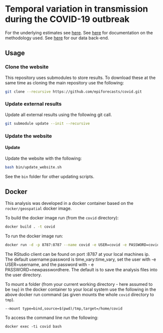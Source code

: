 
# Temporal variation in transmission during the COVID-19 outbreak

For the underlying estimates see [here](https://github.com/epiforecasts/covid-rt-estimates). See [here](https://github.com/epiforecasts/EpiNow2) for documentation on the methodology used. See [here](https://github.com/epiforecasts/covidregionaldata) for our data back-end.

## Usage

### Clone the website

This repository uses submodules to store results. To download these at the same time as cloning the main repository use the following:

```bash
git clone --recursive https://github.com/epiforecasts/covid.git
```

### Update external results

Update all external results using the following git call.

```bash
git submodule update --init --recursive
```

### Update the website

#### Update

Update the website with the following:

```bash
bash bin/update_website.sh
```

See the `bin` folder for other updating scripts.

## Docker

This analysis was developed in a docker container based on the `rocker/geospatial` docker image.

To build the docker image run (from the `covid` directory):

```bash
docker build . -t covid
```

To run the docker image run:

```bash
docker run -d -p 8787:8787 --name covid -e USER=covid -e PASSWORD=covid covid
```

The RStudio client can be found on port :8787 at your local machines ip. The default username:password is time_vary:time_vary, set the user with -e USER=username, and the password with - e PASSWORD=newpasswordhere. The default is to save the analysis files into the user directory.

To mount a folder (from your current working directory - here assumed to be `tmp`) in the docker container to your local system use the following in the above docker run command (as given mounts the whole `covid` directory to `tmp`).

```{bash, eval = FALSE}
--mount type=bind,source=$(pwd)/tmp,target=/home/covid
```

To access the command line run the following:

```{bash, eval = FALSE}
docker exec -ti covid bash
```
